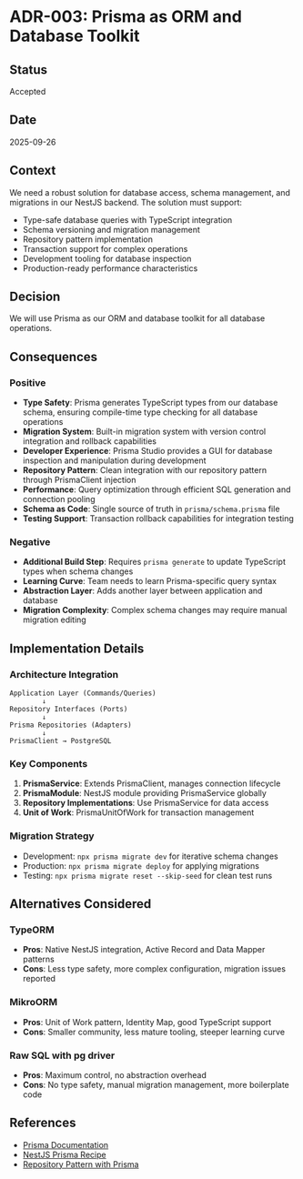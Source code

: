 # ADR-003: Prisma as ORM and Database Toolkit

## Status

Accepted

## Date

2025-09-26

## Context

We need a robust solution for database access, schema management, and migrations in our NestJS backend. The solution must support:

- Type-safe database queries with TypeScript integration
- Schema versioning and migration management
- Repository pattern implementation
- Transaction support for complex operations
- Development tooling for database inspection
- Production-ready performance characteristics

## Decision

We will use Prisma as our ORM and database toolkit for all database operations.

## Consequences

### Positive

- **Type Safety**: Prisma generates TypeScript types from our database schema, ensuring compile-time type checking for all database operations
- **Migration System**: Built-in migration system with version control integration and rollback capabilities
- **Developer Experience**: Prisma Studio provides a GUI for database inspection and manipulation during development
- **Repository Pattern**: Clean integration with our repository pattern through PrismaClient injection
- **Performance**: Query optimization through efficient SQL generation and connection pooling
- **Schema as Code**: Single source of truth in `prisma/schema.prisma` file
- **Testing Support**: Transaction rollback capabilities for integration testing

### Negative

- **Additional Build Step**: Requires `prisma generate` to update TypeScript types when schema changes
- **Learning Curve**: Team needs to learn Prisma-specific query syntax
- **Abstraction Layer**: Adds another layer between application and database
- **Migration Complexity**: Complex schema changes may require manual migration editing

## Implementation Details

### Architecture Integration

```
Application Layer (Commands/Queries)
        ↓
Repository Interfaces (Ports)
        ↓
Prisma Repositories (Adapters)
        ↓
PrismaClient → PostgreSQL
```

### Key Components

1. **PrismaService**: Extends PrismaClient, manages connection lifecycle
2. **PrismaModule**: NestJS module providing PrismaService globally
3. **Repository Implementations**: Use PrismaService for data access
4. **Unit of Work**: PrismaUnitOfWork for transaction management

### Migration Strategy

- Development: `npx prisma migrate dev` for iterative schema changes
- Production: `npx prisma migrate deploy` for applying migrations
- Testing: `npx prisma migrate reset --skip-seed` for clean test runs

## Alternatives Considered

### TypeORM

- **Pros**: Native NestJS integration, Active Record and Data Mapper patterns
- **Cons**: Less type safety, more complex configuration, migration issues reported

### MikroORM

- **Pros**: Unit of Work pattern, Identity Map, good TypeScript support
- **Cons**: Smaller community, less mature tooling, steeper learning curve

### Raw SQL with pg driver

- **Pros**: Maximum control, no abstraction overhead
- **Cons**: No type safety, manual migration management, more boilerplate code

## References

- [Prisma Documentation](https://www.prisma.io/docs)
- [NestJS Prisma Recipe](https://docs.nestjs.com/recipes/prisma)
- [Repository Pattern with Prisma](https://www.prisma.io/docs/concepts/components/prisma-client/crud#repository-pattern)
